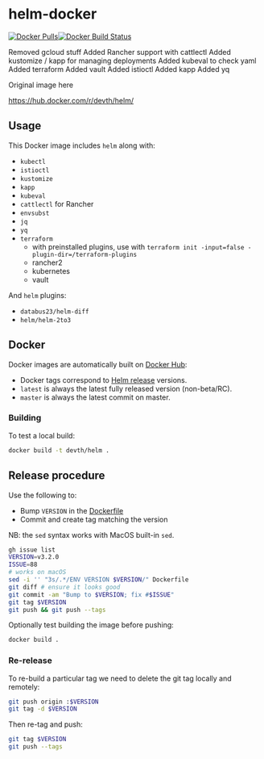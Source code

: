 # helm-docker

[![Docker Pulls](https://img.shields.io/docker/pulls/ersitzt/helm-docker.svg?style=flat-square)](https://hub.docker.com/r/ersitzt/helm-docker/)[![Docker Build Status](https://img.shields.io/docker/cloud/build/ersitzt/helm-docker?style=flat-square)](https://hub.docker.com/r/ersitzt/helm-docker/)

Removed gcloud stuff
Added Rancher support with cattlectl
Added kustomize / kapp for managing deployments
Added kubeval to check yaml
Added terraform
Added vault
Added istioctl
Added kapp
Added yq 


Original image here

https://hub.docker.com/r/devth/helm/

## Usage

This Docker image includes `helm` along with:

- `kubectl`
- `istioctl`
- `kustomize`
- `kapp`
- `kubeval`
- `cattlectl` for Rancher
- `envsubst`
- `jq`
- `yq`
- `terraform`
  - with preinstalled plugins, use with `terraform init -input=false -plugin-dir=/terraform-plugins`
  - rancher2
  - kubernetes
  - vault

And `helm` plugins:

- `databus23/helm-diff`
- `helm/helm-2to3`

## Docker

Docker images are automatically built on [Docker
Hub](https://hub.docker.com/r/devth/helm/):

- Docker tags correspond to [Helm
  release](https://github.com/helm/helm/releases) versions.
- `latest` is always the latest fully released version (non-beta/RC).
- `master` is always the latest commit on master.

### Building

To test a local build:

```bash
docker build -t devth/helm .
```

## Release procedure

Use the following to:

- Bump `VERSION` in the [Dockerfile](Dockerfile)
- Commit and create tag matching the version

NB: the `sed` syntax works with MacOS built-in `sed`.

```bash
gh issue list
VERSION=v3.2.0
ISSUE=88
# works on macOS
sed -i '' "3s/.*/ENV VERSION $VERSION/" Dockerfile
git diff # ensure it looks good
git commit -am "Bump to $VERSION; fix #$ISSUE"
git tag $VERSION
git push && git push --tags
```

Optionally test building the image before pushing:

```bash
docker build .
```

### Re-release

To re-build a particular tag we need to delete the git tag locally and remotely:

```bash
git push origin :$VERSION
git tag -d $VERSION
```

Then re-tag and push:

```bash
git tag $VERSION
git push --tags
```
